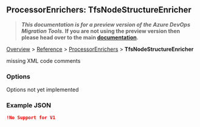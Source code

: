 ## ProcessorEnrichers: TfsNodeStructureEnricher

>**_This documentation is for a preview version of the Azure DevOps Migration Tools._ If you are not using the preview version then please head over to the main [documentation](https://nkdagility.github.io/azure-devops-migration-tools).**

[Overview](.././index.md) > [Reference](../index.md) > [ProcessorEnrichers](./index.md) > **TfsNodeStructureEnricher**

missing XML code comments

### Options

Options not yet implemented

### Example JSON

```JSON
!No Support for V1
```